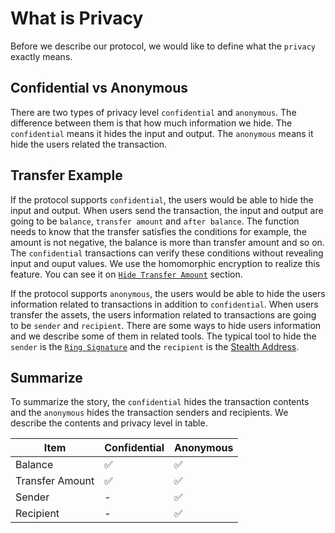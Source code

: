 # What is Privacy

Before we describe our protocol, we would like to define what the `privacy` exactly means.

## Confidential vs Anonymous

There are two types of privacy level `confidential` and `anonymous`. The difference between them is that how much information we hide. The `confidential` means it hides the input and output. The `anonymous` means it hide the users related the transaction.

## Transfer Example

If the protocol supports `confidential`, the users would be able to hide the input and output. When users send the transaction, the input and output are going to be `balance`, `transfer amount` and `after balance`. The function needs to know that the transfer satisfies the conditions for example, the amount is not negative, the balance is more than transfer amount and so on. The `confidential` transactions can verify these conditions without revealing input and ouput values. We use the homomorphic encryption to realize this feature. You can see it on [`Hide Transfer Amount`](hide_transfer_amount.md) section.

If the protocol supports `anonymous`, the users would be able to hide the users information related to transactions in addition to `confidential`. When users transfer the assets, the users information related to transactions are going to be `sender` and `recipient`. There are some ways to hide users information and we describe some of them in related tools. The typical tool to hide the `sender` is the [`Ring Signature`](https://en.wikipedia.org/wiki/Ring_signature#:~:text=In%20cryptography%2C%20a%20ring%20signature,a%20particular%20set%20of%20people.) and the `recipient` is the [Stealth Address](stealth_address.md).

## Summarize

To summarize the story, the `confidential` hides the transaction contents and the `anonymous` hides the transaction senders and recipients. We describe the contents and privacy level in table.

| Item | Confidential | Anonymous |
| ---- | ---- | ---- |
| Balance | ✅ | ✅ |
| Transfer Amount | ✅ | ✅ |
| Sender | - | ✅ |
| Recipient | - | ✅ |

